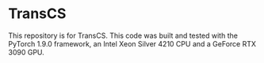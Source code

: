 # TransCS
This repository is for TransCS. This code was built and tested with the PyTorch 1.9.0 framework, an Intel Xeon Silver 4210 CPU and a GeForce RTX 3090 GPU.
